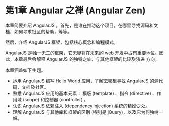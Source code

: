 # 第1章 Angular 之禅 (Angular Zen)


本章简要介绍 AngularJS 。首先，是谁在推动这个项目，在哪里寻找源码和文档，如何寻求社区的帮助，等等。

然后，介绍 AngularJS 框架，包括核心概念和编程模式。

AngularJS 是独一无二的框架，它无疑将在未来的 web 开发中占有重要地位。因此，本章最后会解释 AngularJS 的独特之处、与其他框架的比较及演进
方向。

本章涵盖如下主题。

- 运用 AngularJS 编写 Hello World 应用，了解去哪里寻找 AngularJS 的源代码、文档及社区。
- 熟悉 AngularJS 应用的基本元素： 模版 (template) 、指令 (directive) 、作用域 (scope) 和控制器 (controller) 。
- 认识 AngularJS 依赖注入 (dependency injection) 系统的精妙之处。
- 理解 AngularJS 与其他库和框架的区别 (特别是 jQuery)，以及它为何独树一帜。